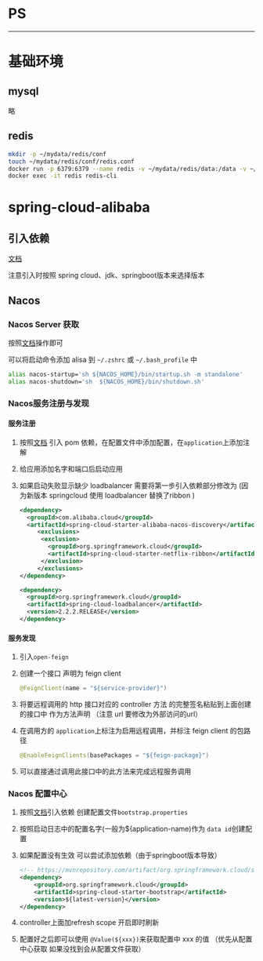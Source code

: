 # PS

----

# 基础环境

## mysql

略

## redis

```bash
mkdir -p ~/mydata/redis/conf
touch ~/mydata/redis/conf/redis.conf
docker run -p 6379:6379 --name redis -v ~/mydata/redis/data:/data -v ~/mydata/redis/conf/redis.conf:/etc/redis/redis.conf -d redis redis-server /etc/redis/redis.conf
docker exec -it redis redis-cli
```

# spring-cloud-alibaba

## 引入依赖

[文档](https://github.com/alibaba/spring-cloud-alibaba/blob/master/README-zh.md)

注意引入时按照 spring cloud、jdk、springboot版本来选择版本

## Nacos

### Nacos Server 获取

按照[文档](https://nacos.io/zh-cn/docs/quick-start.html)操作即可

可以将启动命令添加 alisa 到 `~/.zshrc` 或  `~/.bash_profile` 中

```bash
alias nacos-startup='sh ${NACOS_HOME}/bin/startup.sh -m standalone'
alias nacos-shutdown='sh  ${NACOS_HOME}/bin/shutdown.sh'
```

### Nacos服务注册与发现

#### 服务注册

1. 按照[文档](https://github.com/alibaba/spring-cloud-alibaba/blob/master/spring-cloud-alibaba-examples/nacos-example/nacos-discovery-example/readme-zh.md) 引入 pom 依赖，在配置文件中添加配置，在`application`上添加注解

2. 给应用添加名字和端口后启动应用

3. 如果启动失败显示缺少 loadbalancer 需要将第一步引入依赖部分修改为 (因为新版本 springcloud 使用 loadbalancer 替换了ribbon )

   ```xml
   <dependency>
     <groupId>com.alibaba.cloud</groupId>
     <artifactId>spring-cloud-starter-alibaba-nacos-discovery</artifactId>
     	<exclusions>
         <exclusion>
           <groupId>org.springframework.cloud</groupId>
           <artifactId>spring-cloud-starter-netflix-ribbon</artifactId>
         </exclusion>
     	</exclusions>
   </dependency>
   
   <dependency>
     <groupId>org.springframework.cloud</groupId>
     <artifactId>spring-cloud-loadbalancer</artifactId>
     <version>2.2.2.RELEASE</version>
   </dependency>
   ```

#### 服务发现

1. 引入`open-feign`

2. 创建一个接口 声明为 feign client

   ```java
   @FeignClient(name = "${service-provider}")
   ```

3. 将要远程调用的 http 接口对应的 controller 方法 的完整签名粘贴到上面创建的接口中 作为方法声明 （注意 url 要修改为外部访问的url）

4. 在调用方的 `application`上标注为启用远程调用，并标注 feign client 的包路径

   ```java
   @EnableFeignClients(basePackages = "${feign-package}")
   ```

5. 可以直接通过调用此接口中的此方法来完成远程服务调用

### Nacos 配置中心

1. 按照[文档](https://github.com/alibaba/spring-cloud-alibaba/blob/master/spring-cloud-alibaba-examples/nacos-example/nacos-config-example/readme-zh.md)引入依赖 创建配置文件`bootstrap.properties`

2. 按照启动日志中的配置名字(一般为${application-name)作为 `data id`创建配置

3. 如果配置没有生效 可以尝试添加依赖（由于springboot版本导致）

   ```xml
   <!-- https://mvnrepository.com/artifact/org.springframework.cloud/spring-cloud-starter-bootstrap -->
   <dependency>
       <groupId>org.springframework.cloud</groupId>
       <artifactId>spring-cloud-starter-bootstrap</artifactId>
       <version>${latest-version}</version>
   </dependency>
   ```

4. controller上面加refresh scope 开启即时刷新

5. 配置好之后即可以使用 `@Value(${xxx})`来获取配置中 xxx 的值 （优先从配置中心获取 如果没找到会从配置文件获取）
